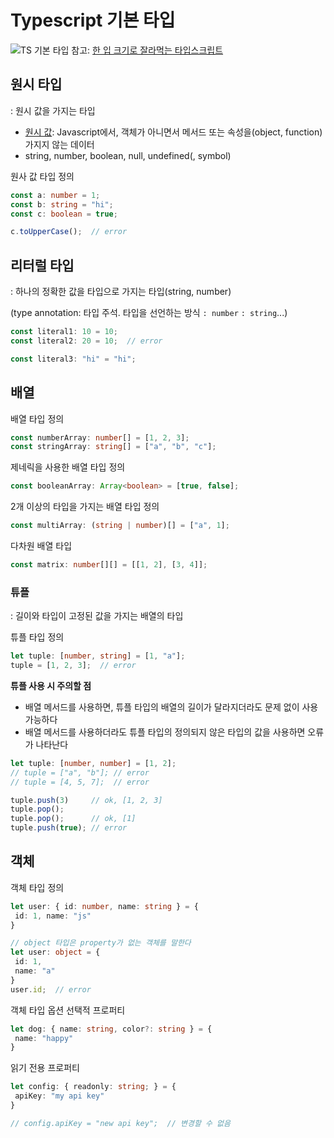 # Typescript 기본 타입

![TS 기본 타입](https://github.com/user-attachments/assets/c5662ed9-c91e-4118-847b-2b9c1367fe2c)
참고: [한 입 크기로 잘라먹는 타입스크립트](https://www.inflearn.com/course/%ED%95%9C%EC%9E%85-%ED%81%AC%EA%B8%B0-%ED%83%80%EC%9E%85%EC%8A%A4%ED%81%AC%EB%A6%BD%ED%8A%B8/dashboard)


## 원시 타입
: 원시 값을 가지는 타입
  - [원시 값](https://developer.mozilla.org/ko/docs/Glossary/Primitive): Javascript에서, 객체가 아니면서 메서드 또는 속성을(object, function) 가지지 않는 데이터
  - string, number, boolean, null, undefined(, symbol)

원사 값 타입 정의
```typescript
const a: number = 1;
const b: string = "hi";
const c: boolean = true;

c.toUpperCase();  // error
```

## 리터럴 타입
: 하나의 정확한 값을 타입으로 가지는 타입(string, number)

  (type annotation: 타입 주석. 타입을 선언하는 방식 `: number` `: string`...)
```typescript
const literal1: 10 = 10;
const literal2: 20 = 10;  // error

const literal3: "hi" = "hi";
```

## 배열
배열 타입 정의
```typescript
const numberArray: number[] = [1, 2, 3];
const stringArray: string[] = ["a", "b", "c"];
```

제네릭을 사용한 배열 타입 정의
```typescript
const booleanArray: Array<boolean> = [true, false];
```

2개 이상의 타입을 가지는 배열 타입 정의
```typescript
const multiArray: (string | number)[] = ["a", 1];
```

다차원 배열 타입
```typescript
const matrix: number[][] = [[1, 2], [3, 4]];
```

### 튜플
: 길이와 타입이 고정된 값을 가지는 배열의 타입

튜플 타입 정의
```typescript
let tuple: [number, string] = [1, "a"];
tuple = [1, 2, 3];  // error
```

**튜플 사용 시 주의할 점**
- 배열 메서드를 사용하면, 튜플 타입의 배열의 길이가 달라지더라도 문제 없이 사용 가능하다
- 배열 메서드를 사용하더라도 튜플 타입의 정의되지 않은 타입의 값을 사용하면 오류가 나타난다

```typescript
let tuple: [number, number] = [1, 2];
// tuple = ["a", "b"]; // error
// tuple = [4, 5, 7];  // error

tuple.push(3)     // ok, [1, 2, 3]
tuple.pop();
tuple.pop();      // ok, [1]
tuple.push(true); // error
```

## 객체
객체 타입 정의
```typescript
let user: { id: number, name: string } = {
 id: 1, name: "js"
}

// object 타입은 property가 없는 객체를 말한다
let user: object = {
 id: 1,
 name: "a"
}
user.id;  // error
```

객체 타입 옵션
선택적 프로퍼티
```typescript
let dog: { name: string, color?: string } = {
 name: "happy"
}
```
읽기 전용 프로퍼티
```typescript
let config: { readonly: string; } = {
 apiKey: "my api key"
}

// config.apiKey = "new api key";  // 변경할 수 없음
```
